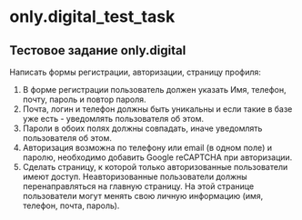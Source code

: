 # only.digital_test_task
<p>
<h2>Тестовое задание only.digital</h2>
</p>

Написать формы регистрации, авторизации, страницу профиля:
1.  В форме регистрации пользователь должен указать Имя, телефон, почту, пароль и повтор пароля.
2. Почта, логин  и телефон должны быть уникальны и если такие в базе уже есть - уведомлять пользователя об этом.
3. Пароли в обоих полях должны совпадать, иначе уведомлять пользователя об этом.
4. Авторизация возможна по телефону или email (в одном поле) и паролю, необходимо добавить Google reCAPTCHA при авторизации.
5. Сделать страницу, к которой только авторизованные пользователи имеют доступ. Неавторизованные пользователи должны перенаправляться на главную страницу. На этой странице пользователи могут менять свою личную информацию (имя, телефон, почта, пароль).

